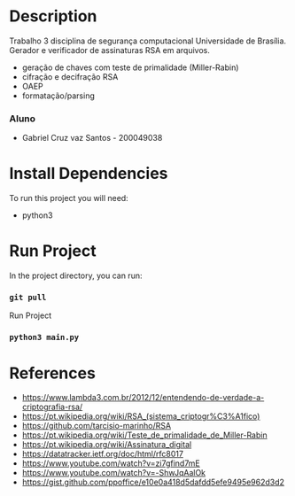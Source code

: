 # Description

Trabalho 3 disciplina de segurança computacional Universidade de Brasília.
Gerador e verificador de assinaturas RSA em arquivos.

- geração de chaves com teste de primalidade (Miller-Rabin)
- cifração e decifração RSA
- OAEP
- formatação/parsing

### Aluno

- Gabriel Cruz vaz Santos - 200049038

# Install Dependencies

To run this project you will need:

- python3

# Run Project

In the project directory, you can run:

### `git pull`

Run Project

### `python3 main.py`

# References

- https://www.lambda3.com.br/2012/12/entendendo-de-verdade-a-criptografia-rsa/
- https://pt.wikipedia.org/wiki/RSA_(sistema_criptogr%C3%A1fico)
- https://github.com/tarcisio-marinho/RSA
- https://pt.wikipedia.org/wiki/Teste_de_primalidade_de_Miller-Rabin
- https://pt.wikipedia.org/wiki/Assinatura_digital
- https://datatracker.ietf.org/doc/html/rfc8017
- https://www.youtube.com/watch?v=zi7gfind7mE
- https://www.youtube.com/watch?v=-ShwJqAalOk
- https://gist.github.com/ppoffice/e10e0a418d5dafdd5efe9495e962d3d2
